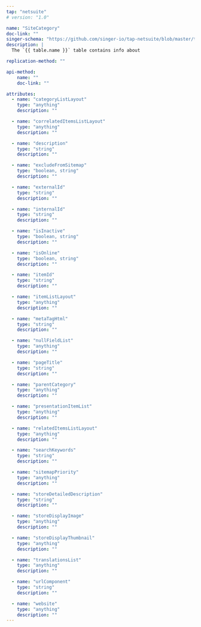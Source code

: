```yaml
---
tap: "netsuite"
# version: "1.0"

name: "SiteCategory"
doc-link: ""
singer-schema: "https://github.com/singer-io/tap-netsuite/blob/master/tap_netsuite/schemas/SiteCategory.json"
description: |
  The `{{ table.name }}` table contains info about 

replication-method: ""

api-method:
    name: ""
    doc-link: ""

attributes:
  - name: "categoryListLayout"
    type: "anything"
    description: ""

  - name: "correlatedItemsListLayout"
    type: "anything"
    description: ""

  - name: "description"
    type: "string"
    description: ""

  - name: "excludeFromSitemap"
    type: "boolean, string"
    description: ""

  - name: "externalId"
    type: "string"
    description: ""

  - name: "internalId"
    type: "string"
    description: ""

  - name: "isInactive"
    type: "boolean, string"
    description: ""

  - name: "isOnline"
    type: "boolean, string"
    description: ""

  - name: "itemId"
    type: "string"
    description: ""

  - name: "itemListLayout"
    type: "anything"
    description: ""

  - name: "metaTagHtml"
    type: "string"
    description: ""

  - name: "nullFieldList"
    type: "anything"
    description: ""

  - name: "pageTitle"
    type: "string"
    description: ""

  - name: "parentCategory"
    type: "anything"
    description: ""

  - name: "presentationItemList"
    type: "anything"
    description: ""

  - name: "relatedItemsListLayout"
    type: "anything"
    description: ""

  - name: "searchKeywords"
    type: "string"
    description: ""

  - name: "sitemapPriority"
    type: "anything"
    description: ""

  - name: "storeDetailedDescription"
    type: "string"
    description: ""

  - name: "storeDisplayImage"
    type: "anything"
    description: ""

  - name: "storeDisplayThumbnail"
    type: "anything"
    description: ""

  - name: "translationsList"
    type: "anything"
    description: ""

  - name: "urlComponent"
    type: "string"
    description: ""

  - name: "website"
    type: "anything"
    description: ""
---
```

